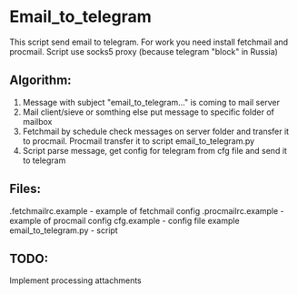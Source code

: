 # Email_to_telegram
This script send email to telegram.
For work you need install fetchmail and procmail.
Script use socks5 proxy (because telegram "block" in Russia)

## Algorithm:
1. Message with subject "email_to_telegram..." is coming to mail server
2. Mail client/sieve or somthing else put message to specific folder of mailbox
3. Fetchmail by schedule check messages on server folder and transfer it to procmail. Procmail transfer it to script email_to_telegram.py
4. Script parse message, get config for telegram from cfg file and send it to telegram

## Files:
.fetchmailrc.example - example of fetchmail config
.procmailrc.example - example of procmail config
cfg.example - config file example
email_to_telegram.py - script

## TODO:
Implement processing attachments
